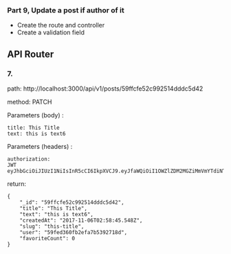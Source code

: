 ### Part 9, Update a post if author of it

- Create the route and controller
- Create a validation field


## API Router

### 7. 
path: http://localhost:3000/api/v1/posts/59ffcfe52c992514dddc5d42

method: PATCH

Parameters (body) :
```
title: This Title
text: this is text6
```

Parameters (headers) :
```
authorization:
JWT eyJhbGciOiJIUzI1NiIsInR5cCI6IkpXVCJ9.eyJfaWQiOiI1OWZlZDM2MGZiMmVmYTdiNTM5MjcxOGQiLCJpYXQiOjE1MDk4NzI1NDR9.9kYiLoTKVBt7f2VBLkMOhTdhEMjShuJ2YeXjQY5UTIA
```

return:
```
{
    "_id": "59ffcfe52c992514dddc5d42",
    "title": "This Title",
    "text": "this is text6",
    "createdAt": "2017-11-06T02:58:45.548Z",
    "slug": "this-title",
    "user": "59fed360fb2efa7b5392718d",
    "favoriteCount": 0
}
```
